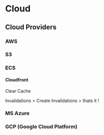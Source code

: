 # Cloud

## Cloud Providers

### AWS


### S3

### ECS

#### Cloudfront


Clear Cache

Invalidations > Create Invalidations > thats it !

### MS Azure

### GCP (Google Cloud Platform)